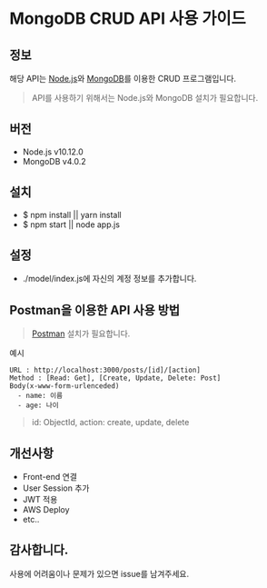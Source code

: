 # MongoDB CRUD API 사용 가이드

## 정보

해당 API는 [Node.js](https://nodejs.org/)와 [MongoDB](https://www.mongodb.com/)를 이용한 CRUD 프로그램입니다.

> API를 사용하기 위해서는 Node.js와 MongoDB 설치가 필요합니다.

## 버전

- Node.js v10.12.0
- MongoDB v4.0.2

## 설치

- \$ npm install || yarn install
- \$ npm start || node app.js

## 설정

- ./model/index.js에 자신의 계정 정보를 추가합니다.

## Postman을 이용한 API 사용 방법

> [Postman](https://www.getpostman.com/) 설치가 필요합니다.

예시

```
URL : http://localhost:3000/posts/[id]/[action]
Method : [Read: Get], [Create, Update, Delete: Post]
Body(x-www-form-urlenceded)
  - name: 이름
  - age: 나이
```

> id: ObjectId, action: create, update, delete

## 개선사항

- Front-end 연결
- User Session 추가
- JWT 적용
- AWS Deploy
- etc..

## 감사합니다.

사용에 어려움이나 문제가 있으면 issue를 남겨주세요.
